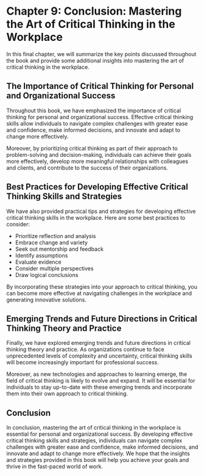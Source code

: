 Chapter 9: Conclusion: Mastering the Art of Critical Thinking in the Workplace
==============================================================================

In this final chapter, we will summarize the key points discussed throughout the book and provide some additional insights into mastering the art of critical thinking in the workplace.

The Importance of Critical Thinking for Personal and Organizational Success
---------------------------------------------------------------------------

Throughout this book, we have emphasized the importance of critical thinking for personal and organizational success. Effective critical thinking skills allow individuals to navigate complex challenges with greater ease and confidence, make informed decisions, and innovate and adapt to change more effectively.

Moreover, by prioritizing critical thinking as part of their approach to problem-solving and decision-making, individuals can achieve their goals more effectively, develop more meaningful relationships with colleagues and clients, and contribute to the success of their organizations.

Best Practices for Developing Effective Critical Thinking Skills and Strategies
-------------------------------------------------------------------------------

We have also provided practical tips and strategies for developing effective critical thinking skills in the workplace. Here are some best practices to consider:

* Prioritize reflection and analysis
* Embrace change and variety
* Seek out mentorship and feedback
* Identify assumptions
* Evaluate evidence
* Consider multiple perspectives
* Draw logical conclusions

By incorporating these strategies into your approach to critical thinking, you can become more effective at navigating challenges in the workplace and generating innovative solutions.

Emerging Trends and Future Directions in Critical Thinking Theory and Practice
------------------------------------------------------------------------------

Finally, we have explored emerging trends and future directions in critical thinking theory and practice. As organizations continue to face unprecedented levels of complexity and uncertainty, critical thinking skills will become increasingly important for professional success.

Moreover, as new technologies and approaches to learning emerge, the field of critical thinking is likely to evolve and expand. It will be essential for individuals to stay up-to-date with these emerging trends and incorporate them into their own approach to critical thinking.

Conclusion
----------

In conclusion, mastering the art of critical thinking in the workplace is essential for personal and organizational success. By developing effective critical thinking skills and strategies, individuals can navigate complex challenges with greater ease and confidence, make informed decisions, and innovate and adapt to change more effectively. We hope that the insights and strategies provided in this book will help you achieve your goals and thrive in the fast-paced world of work.
